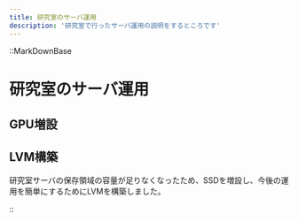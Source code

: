 ```yaml
---
title: 研究室のサーバ運用
description: '研究室で行ったサーバ運用の説明をするところです'
---
```


::MarkDownBase

# 研究室のサーバ運用

## GPU増設

## LVM構築
研究室サーバの保存領域の容量が足りなくなったため、SSDを増設し、今後の運用を簡単にするためにLVMを構築しました。

::